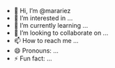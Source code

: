 - 👋 Hi, I’m @marariez
- 👀 I’m interested in ...
- 🌱 I’m currently learning ...
- 💞️ I’m looking to collaborate on ...
- 📫 How to reach me ...
- 😄 Pronouns: ...
- ⚡ Fun fact: ...

<!---
marariez/marariez is a ✨ special ✨ repository because its `README.md` (this file) appears on your GitHub profile.
You can click the Preview link to take a look at your changes.
--->
